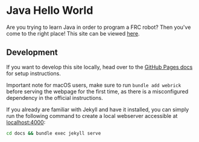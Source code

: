 # Java Hello World

Are you trying to learn Java in order to program a FRC robot? Then you've come to the right place! This site can be viewed [here](https://jhs-viking-robotics.github.io/Java-Hello-World/).

## Development

If you want to develop this site locally, head over to the [GitHub Pages docs](https://docs.github.com/en/pages) for setup instructions.

Important note for macOS users, make sure to run ```bundle add webrick``` before serving the webpage for the first time, as there is a misconfigured dependency in the official instructions.

If you already are familiar with Jekyll and have it installed, you can simply run the following command to create a local webserver accessible at [localhost:4000](http://localhost:4000):

```bash
cd docs && bundle exec jekyll serve
```
